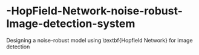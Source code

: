 # -HopField-Network-noise-robust-Image-detection-system
Designing a noise-robust model using \textbf{Hopfield Network} for image detection
